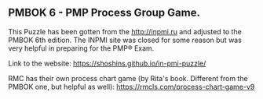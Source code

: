 ## PMBOK 6 - PMP Process Group Game.

This Puzzle has been gotten from the http://inpmi.ru and adjusted to the PMBOK 6th edition. 
The INPMI site was closed for some reason but was very helpful in preparing for the PMP® Exam. 

Link to the website:
https://shoshins.github.io/in-pmi-puzzle/

RMC has their own process chart game (by Rita's book. Different from the PMBOK one, but helpful as well): 
https://rmcls.com/process-chart-game-v9